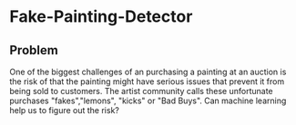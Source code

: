 # Fake-Painting-Detector

## Problem
One of the biggest challenges of an purchasing a painting at an auction is the risk of that the painting might have serious issues that prevent it from being sold to customers. The artist community calls these unfortunate purchases "fakes","lemons", "kicks" or "Bad Buys". Can machine learning help us to figure out the risk?
